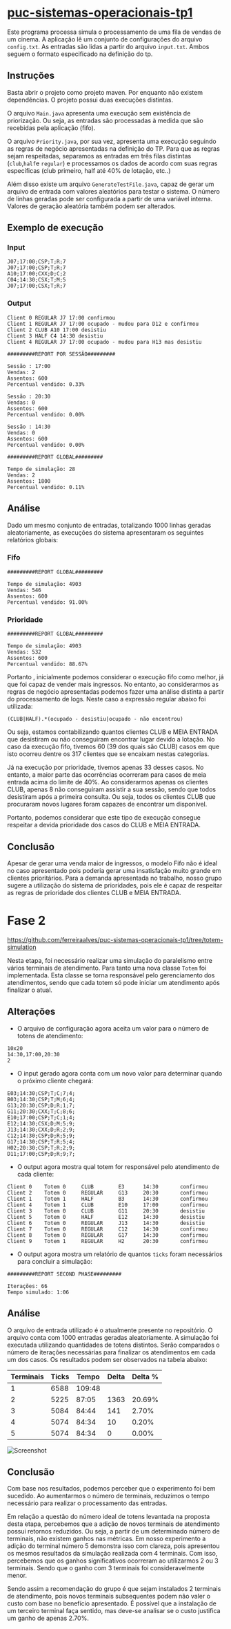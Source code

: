 # [puc-sistemas-operacionais-tp1](https://github.com/ferreiraalves/puc-sistemas-operacionais-tp1)

Este programa processa simula o processamento de uma fila de vendas de um cinema.
A aplicação lê um conjunto de configurações do arquivo `config.txt`.
As entradas são lidas a partir do arquivo `input.txt`. Ambos seguem o formato especificado na definição do tp.

## Instruções

Basta abrir o projeto como projeto maven. Por enquanto não existem dependências. O projeto possui duas execuções distintas.

O arquivo `Main.java` apresenta uma execução sem existência de priorização. Ou seja, as entradas são processadas à medida que são recebidas pela aplicação (fifo).

O arquivo `Priority.java`, por sua vez, apresenta uma execução seguindo as regras de negócio apresentadas na definição do TP.
Para que as regras sejam respeitadas, separamos as entradas em três filas distintas (`club`,`half`e `regular`) e processamos os dados de acordo
com suas regras específicas (club primeiro, half até 40% de lotação, etc..)

Além disso existe um arquivo `GenerateTestFile.java`, capaz de gerar um arquivo de entrada com valores aleatórios para testar o sistema.
O número de linhas geradas pode ser configurada a partir de uma variável interna. Valores de geração aleatória também podem ser alterados.

## Exemplo de execução
### Input
```
J07;17:00;CSP;T;R;7
J07;17:00;CSP;T;R;7
A10;17:00;CXX;D;C;2
C04;14:30;CSX;T;M;5
J07;17:00;CSX;T;R;7
```
### Output
```
Client 0 REGULAR J7 17:00 confirmou
Client 1 REGULAR J7 17:00 ocupado - mudou para D12 e confirmou
Client 2 CLUB A10 17:00 desistiu
Client 3 HALF C4 14:30 desistiu
Client 4 REGULAR J7 17:00 ocupado - mudou para H13 mas desistiu

#########REPORT POR SESSÃO#########

Sessão : 17:00
Vendas: 2
Assentos: 600
Percentual vendido: 0.33%

Sessão : 20:30
Vendas: 0
Assentos: 600
Percentual vendido: 0.00%

Sessão : 14:30
Vendas: 0
Assentos: 600
Percentual vendido: 0.00%

#########REPORT GLOBAL#########

Tempo de simulação: 28
Vendas: 2
Assentos: 1800
Percentual vendido: 0.11%
```

## Análise
Dado um mesmo conjunto de entradas, totalizando 1000 linhas geradas aleatoriamente, as execuções do sistema apresentaram os seguintes relatórios globais:

### Fifo
```
#########REPORT GLOBAL#########

Tempo de simulação: 4903
Vendas: 546
Assentos: 600
Percentual vendido: 91.00%
```

### Prioridade
```
#########REPORT GLOBAL#########

Tempo de simulação: 4903
Vendas: 532
Assentos: 600
Percentual vendido: 88.67%
```

Portanto , inicialmente podemos considerar o execução fifo como melhor, já que foi capaz de vender mais ingressos.
No entanto, ao considerarmos as regras de negócio apresentadas podemos fazer uma análise distinta a partir do processamento de logs.
Neste caso a expressão regular abaixo foi utilizada:

```regex
(CLUB|HALF).*(ocupado - desistiu|ocupado - não encontrou)
```

Ou seja, estamos contabilizando quantos clientes CLUB e MEIA ENTRADA que desistiram ou não conseguiram encontrar lugar devido a lotação.
No caso da execução fifo, tivemos 60 (39 dos quais são CLUB) casos em que isto ocorreu dentre os 317 clientes que se encaixam nestas categorias.

Já na execução por prioridade, tivemos apenas 33 desses casos. No entanto, a maior parte das ocorrências ocorreram para casos de meia entrada acima do limite de 40%.
Ao considerarmos apenas os clientes CLUB, apenas 8 não conseguiram assistir a sua sessão, sendo que todos desistiram após a primeira consulta.
Ou seja, todos os clientes CLUB que procuraram novos lugares foram capazes de encontrar um disponível.

Portanto, podemos considerar que este tipo de execução consegue respeitar a devida prioridade dos casos do CLUB e MEIA ENTRADA.

## Conclusão

Apesar de gerar uma venda maior de ingressos, o modelo Fifo não é ideal no caso apresentado pois poderia gerar uma insatisfação muito grande em clientes prioritários. Para a demanda apresentada no trabalho,
nosso grupo sugere a utilização do sistema de prioridades, pois ele é capaz de respeitar as regras de prioridade dos clientes CLUB e MEIA ENTRADA.

# Fase 2
https://github.com/ferreiraalves/puc-sistemas-operacionais-tp1/tree/totem-simulation

Nesta etapa, foi necessário realizar uma simulação do paralelismo entre vários terminais de atendimento. Para tanto uma nova classe `Totem` foi implementada.
Esta classe se torna responsável pelo gerenciamento dos atendimentos, sendo que cada totem só pode iniciar um atendimento após finalizar o atual.

## Alterações
- O arquivo de configuração agora aceita um valor para o número de totens de atendimento:
```
10x20
14:30,17:00,20:30
2
```
- O input gerado agora conta com um novo valor para determinar quando o próximo cliente chegará:
```
E03;14:30;CSP;T;C;7;4;
B03;14:30;CSP;T;M;6;4;
G13;20:30;CSP;D;R;1;7;
G11;20:30;CXX;T;C;8;6;
E10;17:00;CSP;T;C;1;4;
E12;14:30;CSX;D;M;5;9;
J13;14:30;CXX;D;R;2;9;
C12;14:30;CSP;D;R;5;9;
G17;14:30;CSP;T;R;5;4;
H02;20:30;CSP;T;R;2;9;
D11;17:00;CSP;D;R;9;7;
```
- O output agora mostra qual totem for responsável pelo atendimento de cada cliente:
```
Client 0	Totem 0		CLUB		E3		14:30		confirmou
Client 2	Totem 0		REGULAR		G13		20:30		confirmou
Client 1	Totem 1		HALF		B3		14:30		confirmou
Client 4	Totem 1		CLUB		E10		17:00		confirmou
Client 3	Totem 0		CLUB		G11		20:30		desistiu
Client 5	Totem 0		HALF		E12		14:30		desistiu
Client 6	Totem 0		REGULAR		J13		14:30		desistiu
Client 7	Totem 0		REGULAR		C12		14:30		confirmou
Client 8	Totem 0		REGULAR		G17		14:30		confirmou
Client 9	Totem 1		REGULAR		H2		20:30		confirmou
```
- O output agora mostra um relatório de quantos `ticks` foram necessários para concluir a simulação:
```
#########REPORT SECOND PHASE#########

Iterações: 66
Tempo simulado: 1:06
```

## Análise
O arquivo de entrada utilizado é o atualmente presente no repositório. O arquivo conta com 1000 entradas geradas aleatoriamente.
A simulação foi executada utilizando quantidades de totens distintos. Serão comparados o número de iterações necessárias para finalizar os atendimentos em cada um dos casos.
Os resultados podem ser observados na tabela abaixo:

|Terminais | Ticks | Tempo | Delta | Delta % |
---|---|---|---|--- 
|1 | 6588 | 109:48 |   |
|2 | 5225 | 87:05 | 1363 | 20.69%|
|3 | 5084 | 84:44 | 141 | 2.70%|
|4 | 5074 | 84:34 | 10 | 0.20%|
|5 | 5074 | 84:34 | 0 | 0.00%|

![Screenshot](img/ntotem-vs-ticks.png)

## Conclusão

Com base nos resultados, podemos perceber que o experimento foi bem sucedido. Ao aumentarmos o número de terminais, reduzimos o tempo necessário para realizar o processamento das entradas.

Em relação a questão do número ideal de totens levantada na proposta desta etapa, percebemos que a adição de novos terminais de atendimento possui retornos reduzidos. Ou seja, a partir de um determinado número de terminais, não existem ganhos nas métricas.
Em nosso experimento a adição do terminal número 5 demonstra isso com clareza, pois apresentou os mesmos resultados da simulação realizada com 4 terminais. Com isso, percebemos que os ganhos significativos ocorreram ao utilizarmos 2 ou 3 terminais. Sendo que o ganho com 3 terminais foi consideravelmente menor.

Sendo assim a recomendação do grupo é que sejam instalados 2 terminais de atendimento, pois novos terminais subsequentes podem não valer o custo com base no benefício apresentado.
É possível que a instalação de um terceiro terminal faça sentido, mas deve-se analisar se o custo justifica um ganho de apenas 2.70%.